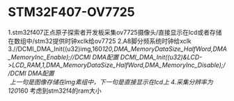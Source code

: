 # STM32F407-OV7725
1.stm32f407正点原子探索者开发板采集ov7725摄像头/直接显示在lcd或者存储在数组中/stm32提供时钟xclk给ov7725
2.A8脚分频系统时钟给xclk
3.//DCMI_DMA_Init((u32)img,160*120,DMA_MemoryDataSize_HalfWord,DMA_MemoryInc_Enable);//DCMI DMA配置 
	DCMI_DMA_Init((u32)&LCD->LCD_RAM,1,DMA_MemoryDataSize_HalfWord,DMA_MemoryInc_Disable);//DCMI DMA配置  
  上一句是图像存储在img素组中，下一句是直接显示在lcd上
4.采集分辨率为120*160 考虑到stm32f4的ram大小
